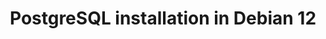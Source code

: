 ---
menu:
  sidebar:
    identifier: instalar_postgre
    name: PostgreSQL installation in Debian 12
    parent: base_de_datos
    weight: 0
title: PostgreSQL installation in Debian 12
---